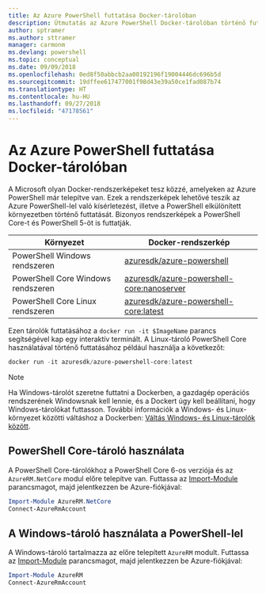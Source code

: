 ```yaml
---
title: Az Azure PowerShell futtatása Docker-tárolóban
description: Útmutatás az Azure PowerShell Docker-tárolóban történő futtatásához.
author: sptramer
ms.author: sttramer
manager: carmonm
ms.devlang: powershell
ms.topic: conceptual
ms.date: 09/09/2018
ms.openlocfilehash: 0ed8f50abbcb2aa00192196f19004446dc696b5d
ms.sourcegitcommit: 19dffee617477001f98d43e39a50ce1fad087b74
ms.translationtype: HT
ms.contentlocale: hu-HU
ms.lasthandoff: 09/27/2018
ms.locfileid: "47178561"
---
```

# <a name="run-azure-powershell-in-a-docker-container"></a>Az Azure PowerShell futtatása Docker-tárolóban

A Microsoft olyan Docker-rendszerképeket tesz közzé, amelyeken az Azure PowerShell már telepítve van. Ezek a rendszerképek lehetővé teszik az Azure PowerShell-lel való kísérletezést, illetve a PowerShell elkülönített környezetben történő futtatását. Bizonyos rendszerképek a PowerShell Core-t és PowerShell 5-öt is futtatják. 

| Környezet | Docker-rendszerkép |
|-------------|--------------|
| PowerShell Windows rendszeren | [azuresdk/azure-powershell](https://hub.docker.com/r/azuresdk/azure-powershell/) |
| PowerShell Core Windows rendszeren | [azuresdk/azure-powershell-core:nanoserver](https://hub.docker.com/r/azuresdk/azure-powershell-core/) |
| PowerShell Core Linux rendszeren | [azuresdk/azure-powershell-core:latest](https://hub.docker.com/r/azuresdk/azure-powershell-core/) |

Ezen tárolók futtatásához a `docker run -it $ImageName` parancs segítségével kap egy interaktív terminált. A Linux-tároló PowerShell Core használatával történő futtatásához például használja a következőt:

```powershell
docker run -it azuresdk/azure-powershell-core:latest
```

> [!NOTE]
> Ha Windows-tárolót szeretne futtatni a Dockerben, a gazdagép operációs rendszerének Windowsnak kell lennie, és a Dockert úgy kell beállítani, hogy Windows-tárolókat futtasson. További információk a Windows- és Linux-környezet közötti váltáshoz a Dockerben: [Váltás Windows- és Linux-tárolók között](https://docs.docker.com/docker-for-windows/#switch-between-windows-and-linux-containers).

## <a name="use-a-powershell-core-container"></a>PowerShell Core-tároló használata

A PowerShell Core-tárolókhoz a PowerShell Core 6-os verziója és az `AzureRM.NetCore` modul előre telepítve van. Futtassa az [Import-Module](/powershell/module/microsoft.powershell.core/import-module) parancsmagot, majd jelentkezzen be Azure-fiókjával:

```powershell
Import-Module AzureRM.NetCore
Connect-AzureRmAccount
```

## <a name="use-the-windows-container-with-powershell"></a>A Windows-tároló használata a PowerShell-lel

A Windows-tároló tartalmazza az előre telepített `AzureRM` modult. Futtassa az [Import-Module](/powershell/module/microsoft.powershell.core/import-module) parancsmagot, majd jelentkezzen be Azure-fiókjával:

```powershell
Import-Module AzureRM
Connect-AzureRmAccount
```
